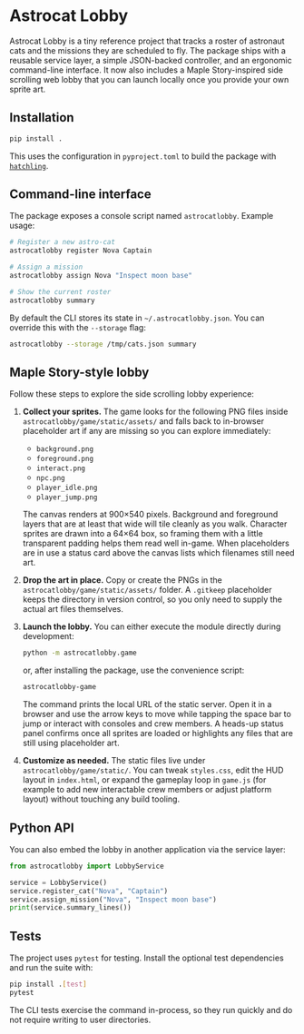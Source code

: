 # Astrocat Lobby

Astrocat Lobby is a tiny reference project that tracks a roster of astronaut cats
and the missions they are scheduled to fly. The package ships with a reusable
service layer, a simple JSON-backed controller, and an ergonomic command-line
interface. It now also includes a Maple Story-inspired side scrolling web lobby
that you can launch locally once you provide your own sprite art.

## Installation

```bash
pip install .
```

This uses the configuration in `pyproject.toml` to build the package with
[`hatchling`](https://hatch.pypa.io/).

## Command-line interface

The package exposes a console script named `astrocatlobby`. Example usage:

```bash
# Register a new astro-cat
astrocatlobby register Nova Captain

# Assign a mission
astrocatlobby assign Nova "Inspect moon base"

# Show the current roster
astrocatlobby summary
```

By default the CLI stores its state in `~/.astrocatlobby.json`. You can override
this with the `--storage` flag:

```bash
astrocatlobby --storage /tmp/cats.json summary
```

## Maple Story-style lobby

Follow these steps to explore the side scrolling lobby experience:

1. **Collect your sprites.** The game looks for the following PNG files inside
   `astrocatlobby/game/static/assets/` and falls back to in-browser placeholder
   art if any are missing so you can explore immediately:
   * `background.png`
   * `foreground.png`
   * `interact.png`
   * `npc.png`
   * `player_idle.png`
   * `player_jump.png`

   The canvas renders at 900×540 pixels. Background and foreground layers that
   are at least that wide will tile cleanly as you walk. Character sprites are
   drawn into a 64×64 box, so framing them with a little transparent padding
   helps them read well in-game. When placeholders are in use a status card
   above the canvas lists which filenames still need art.

2. **Drop the art in place.** Copy or create the PNGs in the
   `astrocatlobby/game/static/assets/` folder. A `.gitkeep` placeholder keeps
   the directory in version control, so you only need to supply the actual art
   files themselves.

3. **Launch the lobby.** You can either execute the module directly during
   development:

   ```bash
   python -m astrocatlobby.game
   ```

   or, after installing the package, use the convenience script:

   ```bash
   astrocatlobby-game
   ```

   The command prints the local URL of the static server. Open it in a browser
   and use the arrow keys to move while tapping the space bar to jump or interact
   with consoles and crew members. A heads-up status panel confirms once all
   sprites are loaded or highlights any files that are still using placeholder
   art.

4. **Customize as needed.** The static files live under
   `astrocatlobby/game/static/`. You can tweak `styles.css`, edit the HUD layout
   in `index.html`, or expand the gameplay loop in `game.js` (for example to add
   new interactable crew members or adjust platform layout) without touching any
   build tooling.

## Python API

You can also embed the lobby in another application via the service layer:

```python
from astrocatlobby import LobbyService

service = LobbyService()
service.register_cat("Nova", "Captain")
service.assign_mission("Nova", "Inspect moon base")
print(service.summary_lines())
```

## Tests

The project uses `pytest` for testing. Install the optional test dependencies
and run the suite with:

```bash
pip install .[test]
pytest
```

The CLI tests exercise the command in-process, so they run quickly and do not
require writing to user directories.

